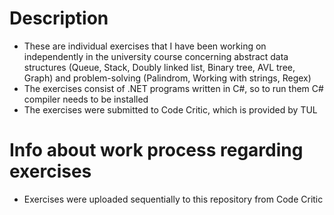 # Description

- These are individual exercises that I have been working on independently in the university course concerning abstract data structures (Queue, Stack, Doubly linked list, Binary tree, AVL tree, Graph) and problem-solving (Palindrom, Working with strings, Regex)
- The exercises consist of .NET programs written in C#, so to run them C# compiler needs to be installed
- The exercises were submitted to Code Critic, which is provided by TUL

# Info about work process regarding exercises

- Exercises were uploaded sequentially to this repository from Code Critic
